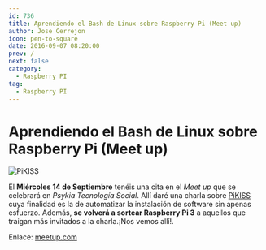 ```yaml
---
id: 736
title: Aprendiendo el Bash de Linux sobre Raspberry Pi (Meet up)
author: Jose Cerrejon
icon: pen-to-square
date: 2016-09-07 08:20:00
prev: /
next: false
category:
  - Raspberry PI
tag:
  - Raspberry PI
---
```


# Aprendiendo el Bash de Linux sobre Raspberry Pi (Meet up)

![PiKISS](/images/pikiss_400px_nobg.png)

El **Miércoles 14 de Septiembre** tenéis una cita en el *Meet up* que se celebrará en *Psykia Tecnología Social*. Allí daré una charla sobre [PiKISS](https://github.com/jmcerrejon/PiKISS) cuya finalidad es la de automatizar la instalación de software sin apenas esfuerzo. Además, **se volverá a sortear Raspberry Pi 3** a aquellos que traigan más invitados a la charla.¡Nos vemos allí!.

Enlace: [meetup.com](http://www.meetup.com/RaspberryPi-Hackers-Spain/events/233912821/#)